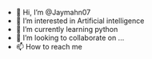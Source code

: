 - 👋 Hi, I’m @Jaymahn07
- 👀 I’m interested in Artificial intelligence
- 🌱 I’m currently learning python
- 💞️ I’m looking to collaborate on ...
- 📫 How to reach me 

<!---
Jaymahn07/Jaymahn07 is a ✨ special ✨ repository because its `README.md` (this file) appears on your GitHub profile.
You can click the Preview link to take a look at your changes.
--->
